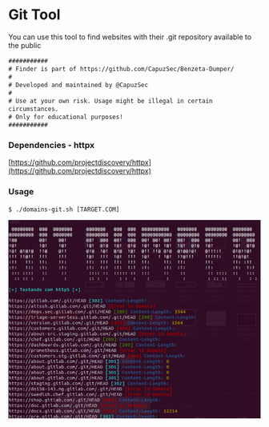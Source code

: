 # Git Tool 

You can use this tool to find websites with their .git repository available to the public

``` 
###########
# Finder is part of https://github.com/CapuzSec/Benzeta-Dumper/
#
# Developed and maintained by @CapuzSec 
#
# Use at your own risk. Usage might be illegal in certain circumstances.
# Only for educational purposes!
###########
```

### Dependencies - httpx

[https://github.com/projectdiscovery/httpx](https://github.com/projectdiscovery/httpx)



### Usage 

```
$ ./domains-git.sh [TARGET.COM] 
```

![Benzeta-Dumper](https://github.com/CapuzSec/Benzeta-Dumper/blob/master/git-dumper.png)
